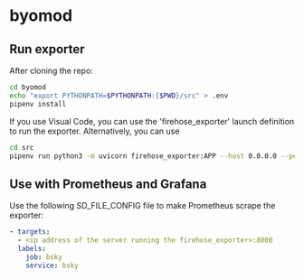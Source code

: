 # byomod

## Run exporter
After cloning the repo:

```bash
cd byomod
echo "export PYTHONPATH=$PYTHONPATH:{$PWD}/src" > .env
pipenv install
```

If you use Visual Code, you can use the 'firehose_exporter' launch definition
to run the exporter. Alternatively, you can use

```bash
cd src
pipenv run python3 -m uvicorn firehose_exporter:APP --host 0.0.0.0 --port 8000 --proxy-headers
```

## Use with Prometheus and Grafana

Use the following SD_FILE_CONFIG file to make Prometheus scrape the exporter:

```yaml
- targets:
  - <ip address of the server running the firehose_exporter>:8000
  labels:
    job: bsky
    service: bsky
```
